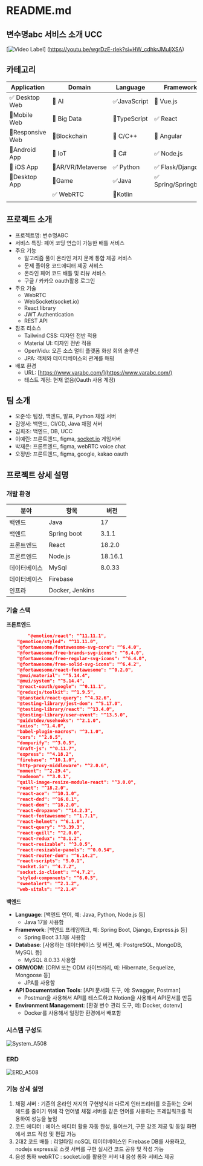 # README.md

## 변수명abc 서비스 소개 UCC
[![Video Label](http://img.youtube.com/vi/wgrDzE-rIek/0.jpg)]
(https://youtu.be/wgrDzE-rIek?si=HW_cdhkrJMuIjXSA)

## 카테고리

| Application | Domain | Language | Framework |
| --- | --- | --- | --- |
| ✅  Desktop Web | 🔲 AI | ✅JavaScript | 🔲 Vue.js |
| 🔲Mobile Web | 🔲 Big Data | 🔲TypeScript | ✅  React |
| 🔲Responsive Web | 🔲Blockchain | 🔲 C/C++ | 🔲 Angular |
| 🔲Android App | 🔲 IoT | 🔲 C# | ✅  Node.js |
| 🔲 iOS App | 🔲AR/VR/Metaverse | ✅ Python | ✅ Flask/Django |
| 🔲Desktop App | 🔲Game | ✅Java | ✅ Spring/Springboot |
|  | ✅  WebRTC | 🔲Kotlin |  |
|  |  |  |  |

## 프로젝트 소개

- 프로젝트명: 변수명ABC
- 서비스 특징: 페어 코딩 연습이 가능한 배틀 서비스
- 주요 기능
    - 알고리즘 풀이 온라인 저지 문제 통합 제공 서비스
    - 문제 풀이용 코드에디터 제공 서비스
    - 온라인 페어 코드 배틀 및 리뷰 서비스
    - 구글 / 카카오 oauth활용 로그인
- 주요 기술
    - WebRTC
    - WebSocket(socket.io)
    - React library
    - JWT Authentication
    - REST API
- 참조 리소스
    - Tailwind CSS: 디자인 전반 적용
    - Material UI: 디자인 전반 적용
    - OpenVidu: 오픈 소스 멀티 플랫폼 화상 회의 솔루션
    - JPA: 객체와 데이터베이스의 관계를 매핑
- 배포 환경
    - URL: [https://www.varabc.com/](https://www.varabc.com/)
    <!-- 웹 서비스, 랜딩 페이지, 프로젝트 소개 등의 배포 URL 기입 -->
    - 테스트 계정: 현재 없음(Oauth 사용 계정)
    <!-- 로그인이 필요한 경우, 사용 가능한 테스트 계정(ID/PW) 기입 -->

## 팀 소개

- 오준석: 팀장, 백엔드, 발표, Python 채점 서버
- 김영서: 백엔드, CI/CD, Java 채점 서버
- 김희조: 백엔드, DB, UCC
- 이예린: 프론트엔드, figma, [socket.io](http://socket.io) 게임서버
- 박재은: 프론트엔드, figma, webRTC voice chat
- 오정빈: 프론트엔드, figma, google, kakao oauth

## 프로젝트 상세 설명

<!-- 개발 환경, 기술 스택, 시스템 구성도, ERD, 기능 상세 설명 등 -->

### 개발 환경

| 분야 | 항목 | 버전 |
| --- | --- | --- |
| 백엔드 | Java | 17 |
| 백엔드 | Spring boot | 3.1.1 |
| 프론트엔드 | React | 18.2.0 |
| 프론트엔드 | Node.js | 18.16.1 |
| 데이터베이스 | MySql | 8.0.33 |
| 데이터베이스 | Firebase |  |
| 인프라 | Docker, Jenkins |  |

### 기술 스택

**프론트엔드**

```json
		"@emotion/react": "^11.11.1",
    "@emotion/styled": "^11.11.0",
    "@fortawesome/fontawesome-svg-core": "^6.4.0",
    "@fortawesome/free-brands-svg-icons": "^6.4.0",
    "@fortawesome/free-regular-svg-icons": "^6.4.0",
    "@fortawesome/free-solid-svg-icons": "^6.4.2",
    "@fortawesome/react-fontawesome": "^0.2.0",
    "@mui/material": "^5.14.4",
    "@mui/system": "^5.14.4",
    "@react-oauth/google": "^0.11.1",
    "@reduxjs/toolkit": "^1.9.5",
    "@tanstack/react-query": "^4.32.6",
    "@testing-library/jest-dom": "^5.17.0",
    "@testing-library/react": "^13.4.0",
    "@testing-library/user-event": "^13.5.0",
    "@uidotdev/usehooks": "^2.1.0",
    "axios": "^1.4.0",
    "babel-plugin-macros": "^3.1.0",
    "cors": "^2.8.5",
    "dompurify": "^3.0.5",
    "draft-js": "^0.11.7",
    "express": "^4.18.2",
    "firebase": "^10.1.0",
    "http-proxy-middleware": "^2.0.6",
    "moment": "^2.29.4",
    "nodemon": "^3.0.1",
    "quill-image-resize-module-react": "^3.0.0",
    "react": "^18.2.0",
    "react-ace": "^10.1.0",
    "react-dnd": "^16.0.1",
    "react-dom": "^18.2.0",
    "react-dropzone": "^14.2.3",
    "react-fontawesome": "^1.7.1",
    "react-helmet": "^6.1.0",
    "react-query": "^3.39.3",
    "react-quill": "^2.0.0",
    "react-redux": "^8.1.2",
    "react-resizable": "^3.0.5",
    "react-resizable-panels": "^0.0.54",
    "react-router-dom": "^6.14.2",
    "react-scripts": "5.0.1",
    "socket.io": "^4.7.2",
    "socket.io-client": "^4.7.2",
    "styled-components": "^6.0.5",
    "sweetalert": "^2.1.2",
    "web-vitals": "^2.1.4"
```

**백엔드**

- **Language**: [백엔드 언어, 예: Java, Python, Node.js 등]
    - Java 17을 사용함
- **Framework**: [백엔드 프레임워크, 예: Spring Boot, Django, Express.js 등]
    - Spring Boot 3.1.1을 사용함
- **Database**: [사용하는 데이터베이스 및 버전, 예: PostgreSQL, MongoDB, MySQL 등]
    - MySQL 8.0.33 사용함
- **ORM/ODM**: [ORM 또는 ODM 라이브러리, 예: Hibernate, Sequelize, Mongoose 등]
    - JPA를 사용함
- **API Documentation Tools**: [API 문서화 도구, 예: Swagger, Postman]
    - Postman을 사용해서 API를 테스트하고 Notion을 사용해서 API문서를 만듬
- **Environment Management**: [환경 변수 관리 도구, 예: Docker, dotenv]
    - Docker를 사용해서 일정한 환경에서 배포함

### 시스템 구성도

![System_A508](https://github.com/h2002y/varABC_FE/assets/32544102/89485e7f-8875-4ff5-81a5-4c06fed1d7fe)

### ERD

![ERD_A508](https://github.com/h2002y/varABC_FE/assets/32544102/361eeb08-3892-4e33-b627-c6adc2ea866f)

### 기능 상세 설명

1. 채점 서버 : 기존의 온라인 저지의 구현방식과 다르게 인터프리터를 호출하는 오버헤드를 줄이기 위해 각 언어별 채점 서버를 같은 언어를 사용하는 프레임워크를 적용하여 성능을 높임
2. 코드 에디터 : 에이스 에디터 활용 자동 완성, 들여쓰기, 구문 강조 제공 및 동일 화면에서 코드 작성 및 편집 가능
3. 2대2 코드 배틀 : 리얼타임 noSQL 데이터베이스인 Firebase DB를 사용하고, nodejs express로 소켓 서버를 구현 실시간 코드 공유 및 작성 가능
4. 음성 통화 webRTC : socket.io를 활용한 서버 내 음성 통화 서비스 제공
